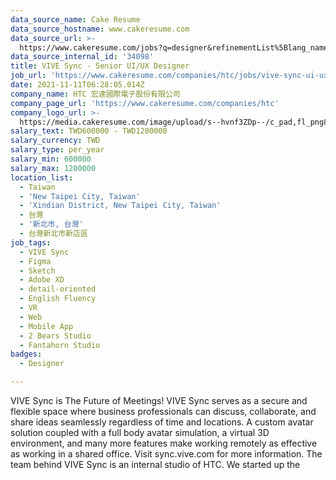 ```yaml
---
data_source_name: Cake Resume
data_source_hostname: www.cakeresume.com
data_source_url: >-
  https://www.cakeresume.com/jobs?q=designer&refinementList%5Blang_name%5D%5B0%5D=English&refinementList%5Bsalary_type%5D=per_year
data_source_internal_id: '34098'
title: VIVE Sync - Senior UI/UX Designer
job_url: 'https://www.cakeresume.com/companies/htc/jobs/vive-sync-ui-ux-designer'
date: 2021-11-11T06:28:05.014Z
company_name: HTC 宏達國際電子股份有限公司
company_page_url: 'https://www.cakeresume.com/companies/htc'
company_logo_url: >-
  https://media.cakeresume.com/image/upload/s--hvnf3ZDp--/c_pad,fl_png8,h_200,w_200/v1569659591/gwf2hetj4bvzypwfrkvj.png
salary_text: TWD600000 - TWD1200000
salary_currency: TWD
salary_type: per_year
salary_min: 600000
salary_max: 1200000
location_list:
  - Taiwan
  - 'New Taipei City, Taiwan'
  - 'Xindian District, New Taipei City, Taiwan'
  - 台灣
  - '新北市, 台灣'
  - 台灣新北市新店區
job_tags:
  - VIVE Sync
  - Figma
  - Sketch
  - Adobe XD
  - detail-oriented
  - English Fluency
  - VR
  - Web
  - Mobile App
  - 2 Bears Studio
  - Fantahorn Studio
badges:
  - Designer

---
```


VIVE Sync is The Future of Meetings! VIVE Sync serves as a secure and flexible space where business professionals can discuss, collaborate, and share ideas seamlessly regardless of time and locations. A custom avatar solution coupled with a full body avatar simulation, a virtual 3D environment, and many more features make working remotely as effective as working in a shared office. Visit sync.vive.com for more information. The team behind VIVE Sync is an internal studio of HTC. We started up the